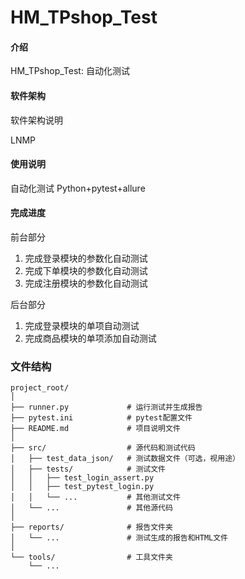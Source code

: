 # HM_TPshop_Test

#### 介绍
HM_TPshop_Test: 自动化测试

#### 软件架构
软件架构说明

LNMP

#### 使用说明
自动化测试
Python+pytest+allure

#### 完成进度

前台部分
1.  完成登录模块的参数化自动测试
2.  完成下单模块的参数化自动测试
3.  完成注册模块的参数化自动测试

后台部分
1.   完成登录模块的单项自动测试
2.   完成商品模块的单项添加自动测试



### 文件结构

```
project_root/
│
├── runner.py             # 运行测试并生成报告
├── pytest.ini            # pytest配置文件
├── README.md             # 项目说明文件
│
├── src/                  # 源代码和测试代码
│   ├── test_data_json/   # 测试数据文件（可选，视用途）
│   ├── tests/            # 测试文件
│   │   ├── test_login_assert.py
│   │   ├── test_pytest_login.py
│   │   └── ...           # 其他测试文件
│   └── ...               # 其他源代码
│
├── reports/              # 报告文件夹
│   └── ...               # 测试生成的报告和HTML文件
│
└── tools/                # 工具文件夹
    └── ...
